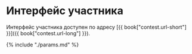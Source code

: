 # Интерфейс участника

Интерфейс участника доступен по адресу [{{ book["contest.url-short"] }}]({{ book["contest.url-long"] }}).

{% include "./params.md" %}